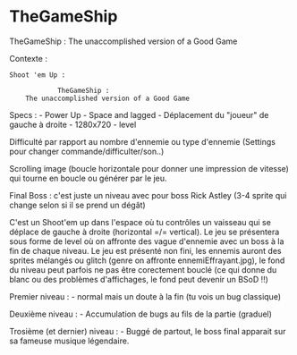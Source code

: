 # TheGameShip

TheGameShip : The unaccomplished version of a Good Game



Contexte :

	Shoot 'em Up : 		

				TheGameShip : 
		The unaccomplished version of a Good Game


Specs :
	- Power Up
	- Space and lagged
	- Déplacement du "joueur" de gauche à droite
	- 1280x720
	- level


Difficulté par rapport au nombre d'ennemie ou type d'ennemie
(Settings pour changer commande/difficulter/son..)

Scrolling image (boucle horizontale pour donner une impression de vitesse) qui tourne en boucle ou générer par le jeu.

Final Boss : c'est juste un niveau avec pour boss Rick Astley (3-4 sprite qui change selon si il se prend un dégât) 



C'est un Shoot'em up dans l'espace où tu contrôles un vaisseau qui se déplace de gauche à droite (horizontal =/= vertical).
Le jeu se présentera sous forme de level où on affronte des vague d'ennemie avec un boss à la fin de chaque niveau.
Le jeu est présenté non fini, les ennemis auront des sprites mélangés ou glitch (genre on affronte ennemiEffrayant.jpg), le fond du niveau peut parfois ne pas être corectement bouclé (ce qui donne du blanc ou des problèmes d'affichages, le fond peut devenir un BSoD :bangbang:)

Premier niveau :
	- normal mais un doute à la fin (tu vois un bug classique)

Deuxième niveau :
	- Accumulation de bugs au fils de la partie (graduel)

Trosième (et dernier) niveau :
	- Buggé de partout, le boss final apparait sur sa fameuse musique légendaire.
